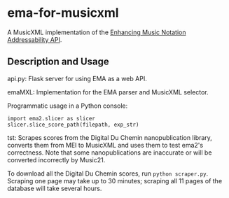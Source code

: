 # ema-for-musicxml
A MusicXML implementation of the [Enhancing Music Notation Addressability API](https://github.com/umd-mith/ema).

## Description and Usage
api.py: Flask server for using EMA as a web API.

emaMXL: Implementation for the EMA parser and MusicXML selector.

Programmatic usage in a Python console:
```
import ema2.slicer as slicer
slicer.slice_score_path(filepath, exp_str)
``` 

tst: Scrapes scores from the Digital Du Chemin nanopublication library, converts them from MEI to MusicXML and uses them to test ema2's correctness.
Note that some nanopublications are inaccurate or will be converted incorrectly by Music21.

To download all the Digital Du Chemin scores, run `python scraper.py`.
Scraping one page may take up to 30 minutes; scraping all 11 pages of the database will take several hours.
